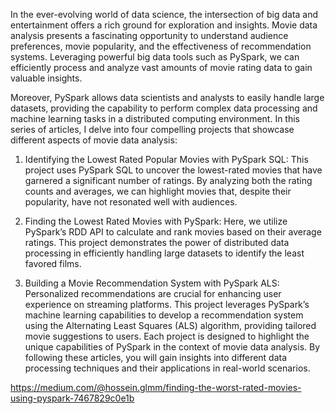 In the ever-evolving world of data science, the intersection of big data and entertainment offers a rich ground for exploration and insights.
Movie data analysis presents a fascinating opportunity to understand audience preferences, movie popularity, and the effectiveness of recommendation systems. Leveraging powerful big data tools such as PySpark, we can efficiently process and analyze vast amounts of movie rating data to gain valuable insights. 

Moreover, PySpark allows data scientists and analysts to easily handle large datasets, providing the capability to perform complex data processing and machine learning tasks in a distributed computing environment.
In this series of articles, I delve into four compelling projects that showcase different aspects of movie data analysis:

1.	Identifying the Lowest Rated Popular Movies with PySpark SQL:
This project uses PySpark SQL to uncover the lowest-rated movies that have garnered a significant number of ratings. By analyzing both the rating counts and averages, we can highlight movies that, despite their popularity, have not resonated well with audiences.

2.	Finding the Lowest Rated Movies with PySpark:
Here, we utilize PySpark’s RDD API to calculate and rank movies based on their average ratings. This project demonstrates the power of distributed data processing in efficiently handling large datasets to identify the least favored films.

3.	Building a Movie Recommendation System with PySpark ALS:
Personalized recommendations are crucial for enhancing user experience on streaming platforms. This project leverages PySpark’s machine learning capabilities to develop a recommendation system using the Alternating Least Squares (ALS) algorithm, providing tailored movie suggestions to users.
Each project is designed to highlight the unique capabilities of PySpark in the context of movie data analysis. By following these articles, you will gain insights into different data processing techniques and their applications in real-world scenarios.

https://medium.com/@hossein.glmm/finding-the-worst-rated-movies-using-pyspark-7467829c0e1b
